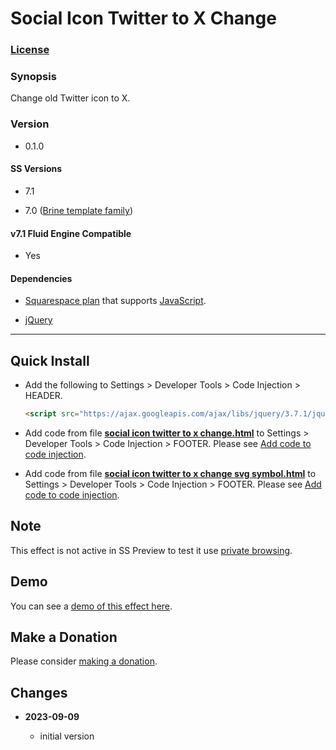 # Social Icon Twitter to X Change

### [License][1]

### Synopsis

Change old Twitter icon to X.

### Version

  * 0.1.0

#### SS Versions

  * 7.1
  
  * 7.0 ([Brine template family][2])

#### v7.1 Fluid Engine Compatible

  * Yes

#### Dependencies

  * [Squarespace plan][3] that supports [JavaScript][4].
  
  * [jQuery][5]

---

## Quick Install

* Add the following to Settings > Developer Tools > Code Injection > HEADER.
  
  ```html
  <script src="https://ajax.googleapis.com/ajax/libs/jquery/3.7.1/jquery.min.js"></script>
  ```
  
* Add code from file **[social icon twitter to x change.html][6]** to
  Settings > Developer Tools > Code Injection > FOOTER. Please see [Add code to
  code injection][7].
  
* Add code from file **[social icon twitter to x change svg symbol.html][8]**
  to Settings > Developer Tools > Code Injection > FOOTER. Please see [Add code
  to code injection][7].

## Note

This effect is not active in SS Preview to test it use [private browsing][9].

## Demo

You can see a [demo of this effect here][10].

## Make a Donation

Please consider [making a donation][11].

## Changes

<!-- * **2021-09-02**

  * add icon color choices
  * update to latest official svg
  * automatically detect social link
  * changed name from replace generic svg social link icon with discord to
    header social icon discord generic icon to discord change
  * bumped version to 0.2d0
  -->
* **2023-09-09**

  * initial version

[1]: https://github.com/tomsWebConsulting/twcsl/blob/main/LICENSE.txt#L1
[2]: https://support.squarespace.com/hc/en-us/articles/212512738-Brine-template-family
[3]: https://www.squarespace.com/pricing
[4]: https://en.wikipedia.org/wiki/JavaScript
[5]: https://jquery.com/
[6]: social%20icon%20twitter%20to%20x%20change.html#L1
[7]: https://support.squarespace.com/hc/en-us/articles/205815908-Using-code-injection#toc-add-code-to-code-injection
[8]: social%20icon%20twitter%20to%20x%20change%20svg%20symbol.html#L1
[9]: https://support.squarespace.com/hc/en-us/articles/207099587-Using-private-browsing-or-incognito-mode
[10]: https://toms-web-consulting-demos.squarespace.com/social-icon-twitter-to-x-change?password=twcdemos
[11]: https://github.com/tomsWebConsulting/twcsl#make-a-donation
